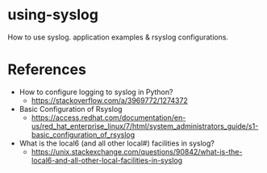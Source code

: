 # using-syslog
How to use syslog. application examples &amp; rsyslog configurations.

# References
* How to configure logging to syslog in Python?
  - https://stackoverflow.com/a/3969772/1274372
* Basic Configuration of Rsyslog
  - https://access.redhat.com/documentation/en-us/red_hat_enterprise_linux/7/html/system_administrators_guide/s1-basic_configuration_of_rsyslog
* What is the local6 (and all other local#) facilities in syslog?
  - https://unix.stackexchange.com/questions/90842/what-is-the-local6-and-all-other-local-facilities-in-syslog
